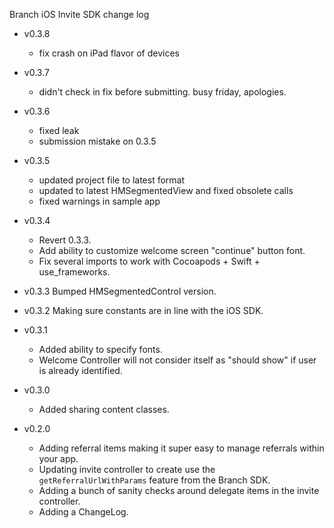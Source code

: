 Branch iOS Invite SDK change log

- v0.3.8
  * fix crash on iPad flavor of devices

- v0.3.7
  * didn't check in fix before submitting. busy friday, apologies.

- v0.3.6
  * fixed leak
  * submission mistake on 0.3.5

- v0.3.5
  * updated project file to latest format
  * updated to latest HMSegmentedView and fixed obsolete calls
  * fixed warnings in sample app

- v0.3.4
  * Revert 0.3.3.
  * Add ability to customize welcome screen "continue" button font.
  * Fix several imports to work with Cocoapods + Swift + use_frameworks.

- v0.3.3 Bumped HMSegmentedControl version.

- v0.3.2 Making sure constants are in line with the iOS SDK.

- v0.3.1
  * Added ability to specify fonts.
  * Welcome Controller will not consider itself as "should show" if user is already identified.

- v0.3.0
  * Added sharing content classes.

- v0.2.0
  * Adding referral items making it super easy to manage referrals within your app.
  * Updating invite controller to create use the `getReferralUrlWithParams` feature from the Branch SDK.
  * Adding a bunch of sanity checks around delegate items in the invite controller.
  * Adding a ChangeLog.
